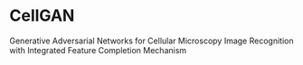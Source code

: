 # CellGAN
Generative Adversarial Networks for Cellular Microscopy Image Recognition with Integrated Feature Completion Mechanism
